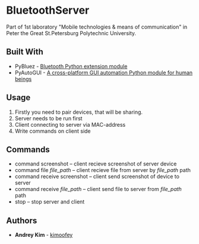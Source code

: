 # BluetoothServer
Part of 1st laboratory "Mobile technologies &amp; means of communication" in Peter the Great St.Petersburg Polytechnic University.

## Built With 
* PyBluez - [Bluetooth Python extension module](https://github.com/pybluez/pybluez)
* PyAutoGUI - [A cross-platform GUI automation Python module for human beings](https://github.com/asweigart/pyautogui)

## Usage
1. Firstly you need to pair devices, that will be sharing.
2. Server needs to be run first 
3. Client connecting to server via MAC-address
4. Write commands on client side

## Commands
* command screenshot – client recieve screenshot of server device
* command file *file_path* – client recieve file from server by *file_path* path
* command receive screenshot – client send screenshot of device to server
* command receive *file_path* – client send file to server from *file_path* path
* stop – stop server and client

## Authors
* **Andrey Kim** - [kimoofey](https://github.com/kimoofey)
